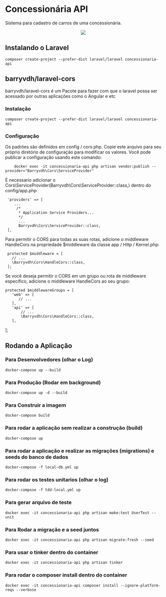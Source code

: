 # Concessionária API

 Sistema para cadastro de carros de uma concessionária.
 
<p align="center"><img src="https://laravel.com/assets/img/components/logo-laravel.svg"></p>

## Instalando o Laravel 
    composer create-project --prefer-dist laravel/laravel concessionaria-api
## barryvdh/laravel-cors
barryvdh/laravel-cors é um Pacote para fazer com que o laravel possa ser acessado por outras aplicações como o Angular e etc 
### Instalação    
    composer create-project --prefer-dist laravel/laravel concessionaria-api
### Configuração
   Os padrões são definidos em config / cors.php. Copie este arquivo para seu próprio diretório de configuração para modificar os valores.
   Você pode publicar a configuração usando este comando:
        
        docker exec -it concessionaria-api php artisan vendor:publish --provider="Barryvdh\Cors\ServiceProvider"
   
   É necessario adicionar o Cors\ServiceProvider(Barryvdh\Cors\ServiceProvider::class,) 
   dentro do config/app.php
    
     'providers' => [
        ...
         /*
          * Application Service Providers...
          */
          ...
          Barryvdh\Cors\ServiceProvider::class,
     ],
   Para permitir o CORS para todas as suas rotas, adicione o middleware HandleCors na propriedade $middleware da classe app / Http / Kernel.php:
    
     protected $middleware = [
       // ...
       \Barryvdh\Cors\HandleCors::class,
     ];
   Se você deseja permitir o CORS em um grupo ou rota de middleware específico, adicione o middleware HandleCors ao seu grupo:
   
    protected $middlewareGroups = [
       'web' => [
          // ...
       ],
       'api' => [
           // ...
           \Barryvdh\Cors\HandleCors::class,
       ],
   ];
## Rodando a Aplicação
### Para Desenvolvedores (olhar o Log)
    docker-compose up --build
### Para Produção (Rodar em background)    
    docker-compose up -d --build
### Para Construir a imagem    
    docker-compose build
### Para rodar a aplicação sem realizar a construção (build)    
    docker-compose up
### Para rodar a aplicação e realizar as migrações (migrations) e seeds do banco de dados    
    docker-compose -f local-db.yml up     
### Para rodar os testes unitarios (olhar o log)    
    docker-compose -f tdd-local.yml up    
### Para gerar arquivo de teste    
    docker exec -it concessionaria-api php artisan make:test UserTest --unit
### Para Rodar a migração e a seed juntos    
    docker exec -it concessionaria-api php artisan migrate:fresh --seed
### Para usar o tinker dentro do container    
    docker exec -it concessionaria-api php artisan tinker
### Para rodar o composer install dentro do container    
    docker exec -it concessionaria-api composer install --ignore-platform-reqs --verbose
    
    
    
